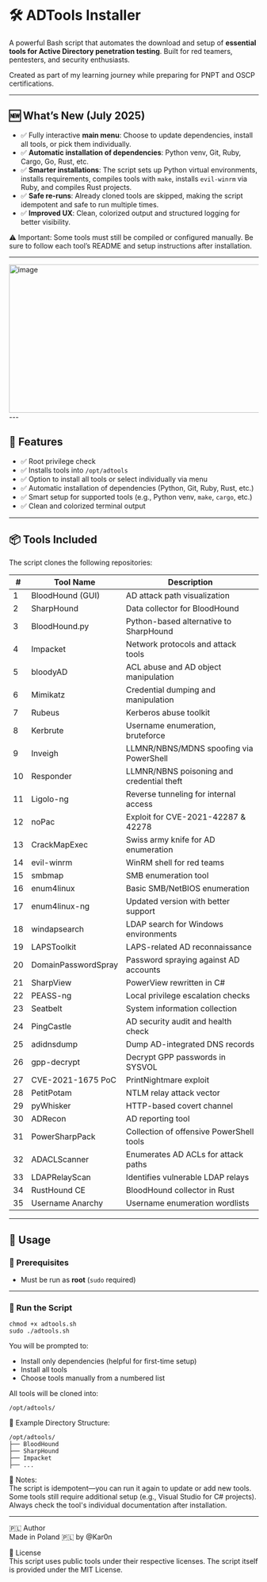 # 🛠️ ADTools Installer

A powerful Bash script that automates the download and setup of **essential tools for Active Directory penetration testing**. Built for red teamers, pentesters, and security enthusiasts.  

Created as part of my learning journey while preparing for PNPT and OSCP certifications.

---

## 🆕 What’s New (July 2025)

- ✅ Fully interactive **main menu**: Choose to update dependencies, install all tools, or pick them individually.
- ✅ **Automatic installation of dependencies**: Python venv, Git, Ruby, Cargo, Go, Rust, etc.
- ✅ **Smarter installations**: The script sets up Python virtual environments, installs requirements, compiles tools with `make`, installs `evil-winrm` via Ruby, and compiles Rust projects.
- ✅ **Safe re-runs**: Already cloned tools are skipped, making the script idempotent and safe to run multiple times.
- ✅ **Improved UX**: Clean, colorized output and structured logging for better visibility.

⚠️ Important: Some tools must still be compiled or configured manually. Be sure to follow each tool’s README and setup instructions after installation.

---
<img width="579" height="299" alt="image" src="https://github.com/user-attachments/assets/9ea1e6c1-d8c0-46ad-8f71-445fe1a36f75" />
---

## 📌 Features

- ✅ Root privilege check
- ✅ Installs tools into `/opt/adtools`
- ✅ Option to install all tools or select individually via menu
- ✅ Automatic installation of dependencies (Python, Git, Ruby, Rust, etc.)
- ✅ Smart setup for supported tools (e.g., Python venv, `make`, `cargo`, etc.)
- ✅ Clean and colorized terminal output

---

## 📦 Tools Included

The script clones the following repositories:

| #  | Tool Name              | Description                            |
|----|------------------------|----------------------------------------|
| 1  | BloodHound (GUI)       | AD attack path visualization           |
| 2  | SharpHound             | Data collector for BloodHound          |
| 3  | BloodHound.py          | Python-based alternative to SharpHound |
| 4  | Impacket               | Network protocols and attack tools     |
| 5  | bloodyAD               | ACL abuse and AD object manipulation   |
| 6  | Mimikatz               | Credential dumping and manipulation    |
| 7  | Rubeus                 | Kerberos abuse toolkit                 |
| 8  | Kerbrute               | Username enumeration, bruteforce       |
| 9  | Inveigh                | LLMNR/NBNS/MDNS spoofing via PowerShell|
| 10 | Responder              | LLMNR/NBNS poisoning and credential theft |
| 11 | Ligolo-ng              | Reverse tunneling for internal access  |
| 12 | noPac                  | Exploit for CVE-2021-42287 & 42278     |
| 13 | CrackMapExec           | Swiss army knife for AD enumeration    |
| 14 | evil-winrm             | WinRM shell for red teams              |
| 15 | smbmap                 | SMB enumeration tool                   |
| 16 | enum4linux             | Basic SMB/NetBIOS enumeration          |
| 17 | enum4linux-ng          | Updated version with better support    |
| 18 | windapsearch           | LDAP search for Windows environments   |
| 19 | LAPSToolkit            | LAPS-related AD reconnaissance         |
| 20 | DomainPasswordSpray    | Password spraying against AD accounts  |
| 21 | SharpView              | PowerView rewritten in C#              |
| 22 | PEASS-ng               | Local privilege escalation checks      |
| 23 | Seatbelt               | System information collection          |
| 24 | PingCastle             | AD security audit and health check     |
| 25 | adidnsdump             | Dump AD-integrated DNS records         |
| 26 | gpp-decrypt            | Decrypt GPP passwords in SYSVOL        |
| 27 | CVE-2021-1675 PoC      | PrintNightmare exploit                 |
| 28 | PetitPotam             | NTLM relay attack vector               |
| 29 | pyWhisker              | HTTP-based covert channel              |
| 30 | ADRecon                | AD reporting tool                      |
| 31 | PowerSharpPack         | Collection of offensive PowerShell tools |
| 32 | ADACLScanner           | Enumerates AD ACLs for attack paths    |
| 33 | LDAPRelayScan          | Identifies vulnerable LDAP relays      |
| 34 | RustHound CE           | BloodHound collector in Rust           |
| 35 | Username Anarchy       | Username enumeration wordlists         |

---

## 🚀 Usage

### 🔧 Prerequisites

- Must be run as **root** (`sudo` required)

---

### 🧪 Run the Script

```
chmod +x adtools.sh
sudo ./adtools.sh
```

You will be prompted to:

- Install only dependencies (helpful for first-time setup)  
- Install all tools  
- Choose tools manually from a numbered list  

All tools will be cloned into:
```
/opt/adtools/
```

📁 Example Directory Structure:
```
/opt/adtools/
├── BloodHound
├── SharpHound
├── Impacket
├── ...
```


📍 Notes:  
The script is idempotent—you can run it again to update or add new tools.  
Some tools still require additional setup (e.g., Visual Studio for C# projects). Always check the tool's individual documentation after installation.

---

🇵🇱 Author  
Made in Poland 🇵🇱 by @Kar0n

📜 License  
This script uses public tools under their respective licenses. The script itself is provided under the MIT License.

